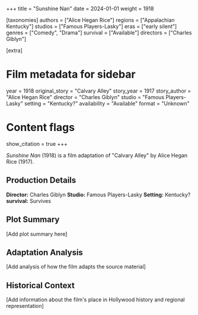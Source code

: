 +++
title = "Sunshine Nan"
date = 2024-01-01
weight = 1918

[taxonomies]
authors = ["Alice Hegan Rice"]
regions = ["Appalachian Kentucky"]
studios = ["Famous Players-Lasky"]
eras = ["early silent"]
genres = ["Comedy", "Drama"]
survival = ["Available"]
directors = ["Charles Giblyn"]

[extra]
# Film metadata for sidebar
year = 1918
original_story = "Calvary Alley"
story_year = 1917
story_author = "Alice Hegan Rice"
director = "Charles Giblyn"
studio = "Famous Players-Lasky"
setting = "Kentucky?"
availability = "Available"
format = "Unknown"

# Content flags
show_citation = true
+++

*Sunshine Nan* (1918) is a film adaptation of "Calvary Alley" by Alice Hegan Rice (1917).

## Production Details

**Director:** Charles Giblyn
**Studio:** Famous Players-Lasky
**Setting:** Kentucky?
**survival:** Survives

## Plot Summary

[Add plot summary here]

## Adaptation Analysis

[Add analysis of how the film adapts the source material]

## Historical Context

[Add information about the film's place in Hollywood history and regional representation]
